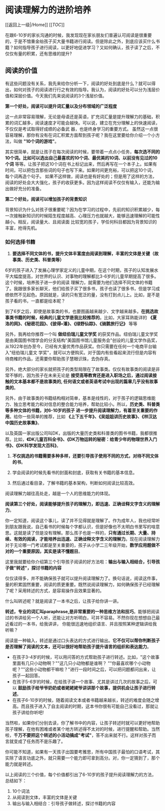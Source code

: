 # 阅读理解力的进阶培养

[[返回上一级|/Home]] [[_TOC_]]

在跟6-10岁的家长沟通的时候，我发现现在家长朋友们普遍认可阅读是很重要的，于是不愔重金绐孩子买大量书籍进行阅读。但是除此之外，到底应该买什么书籍？如何指导孩子进行阅读，以更好地促进学习？又如何确认，孩子读了之后，不仅仅有量的积累，还有思维的提升?

## 阅读的价值

有这些问题没有关系，我先来给你分析一下，阅读的好处到底是什么？就可以得出，如何对孩子的阅读进行行之有效的指导。我认为，阅读的好处可以分为浅层价值和深层价值。今天我们先来说阅读的3个浅层价值。

**第一个好处，阅读可以提升词汇量以及分布领域的广泛程度**

这一点非常容易理解，无论是母语还是英语，扩充词汇量是提升理解力的基础，积累的词汇越多，阅读速度才可能会越快。可以说，建立在充分理解上的快速阅读，不仅仅是考试取得好成缋的必备武 器，也是终身学习的重要方式。 虽然这一点很容易理解，那你有没有在词汇积累方面帮到孩子呢？我在这里要给你介绍一个小方法，叫做 **"10个词的游戏"**。

其实很简单，就是让孩子在每次阅读的时候，要带着一点点小任务，**每次选不同的10个词。比如可以选出自己最喜欢的10个词、最优美的10词、以前没有见过的10个词** 等等。让孩子把这10个词在书上标记出来，然后再写在一个本子上。如果有时间，可以把包含那些词的句子也写下来。如果时间更充裕，可以把这10个词，每个词再造个句子。 如果不这样做，阅读也是有好处的；但是用了这样的方法，阅读的好处会大大强化，孩子的收获更多。因为这样阅读不仅仅有输入，还能为输出做好充分的准备。

**第二个好处，阅读可以增加孩子的背景知识**

背景知识为什么对孩子很重要昵？因为在学习的过程中，先前的知识积累越少，每一次接触新知识的时候陌生程度越高、心理压力也就越大，能够迅速理解的可能性越小。相反，阅读量大、且阅读面 比较宽的孩子，学任何科目都因为背景知识的丰富，抢得先机。

### 如何选择书籍

1. **要选择不同文体的书，提升文体丰富度由阅读到理解，丰富的文体是关键（故事类、历史类、科普类等）**

6岁的孩子进入了发展心理学家定义的儿童中期，在这个时期，孩子的认知发展水平大幅度提高，对世界的认识、对事物的理解都比3-6岁的儿童早期提高了很多。这个时候，培养孩子进一步的阅读 理解力，就需要为他们选择不同文体的书籍了。我跟很多家长聊天，他们给孩子买了很多书，孩子也读了很多书，但是学习成缋依然不见起色。原因就是，读的只有宽泛的量，没有打到点儿上。比如，是不是孩子看的书，一直都是绘本昵？

到了6岁之后，即使是故事类的书，也要图画越来越少、文字越来越多。**在挑选故事类书籍的时候，经典的儿童文学是我比较推荐的**。比如，大家耳熟能详的 **《夏洛的网》、《秘密花园》、《彼得•潘》、《绿野仙踪》、《骑鹅旅行记》** 等等

另外，我再给你推荐一个叫 **做纽伯瑞儿童文学奖** 的获奖作品。纽伯瑞儿童文学奖是由美国图书馆学会的分支结构"美国图书馆儿童服务会"创设的儿童文学作品奖，从1922年创办至今，已经有大量优秀作品获奖。你只需要在任何一个电商平台输入"纽伯瑞儿童文 学奖"，就可以方便购买。对于国内有些看起来流行但是内容有待商榷的作品，还需要你帮助孩子慧眼识珠，去伪存真。

另外，绝大部分的家长就把孩子的类型局限在了故事类。仅仅有故事类的阅读是非常不够的，因为孩子在未来无论是 **接受高等教育还是进入职场之后，通过阅读接触的文本基本都不是故事类的, 任何语文或者英语考试中出现的篇章几乎没有故事类的**。

另外，由于故事类的书籍结构相对简单，基本是线性的，对于孩子的逻辑思维能力、独立思考能力和对信息的整合能力培养，帮助比较小。所以，**历史类、科普类等多种文体的书籍，对6-10岁的孩子 进一步提升阅读理解力，有着至关重要的作用**。给你一些简单的推荐，比如 **《上下五千年》、《吴姐姐讲历史故事》、《林汉达中国历史故事集》**。

以及英国一家出版公司叫DK，出版的大量历史类和科普类的图书书籍，我都很推荐。比如，**《DK儿童百科全书》、《DK万物运转的秘密：给青少年的物理世界入门书》、《DK科学发现大百科》**。

1. **不仅挑选的书籍需要多种多样，还要引导孩子使用不同的方式，对待不同文体的书**。

2. 学会阅读的时候先看书的封面和封底，获取有关书籍的基本信息。

3. 然后通过看目录，了解书籍的基本架构，判断如何阅读比较高效。

阅读理解力越往高处走，越是一个人的思维能力的体现。

**阅读第三个好处，阅读能够提升孩子的理解力，即迅速、正确诠释文字含义的理解力**。

你一定知道，阅读这个事儿，读了并不见得就是理解了。作为成年人，我也经常听到朋友跟我说，自己看书的时候每个字都认识，但是好像也不太明白书里写的啥意思。这就是读了但是没有理解。那么孩子也是一样的，**只有通过长期、大量、持续、有效的阅读，才能培养出迅速、正确诠释文字含义的理解力**。现在阅读理解力对于无论哪一门考试都是至关重要的，孩子从小学二三年级开始，**数学应用题做不对的一个重要原因，其实是读不懂题目**。

这里我就要给你介绍第三个引导孩子阅读的好方法啦：**输出与输入相结合，引导孩子做"转述"，探讨书籍的内容**

仅仅读得多，并不能确保孩子就可以提升阅读理解力了。换句话说，阅读这件事，量的积累固然重要，阅读的质更重要。既然说阅读理解力，如何确保孩子已经理解了呢？采用转述的方式，是容易操作且效果显著的。

什么叫转述呢？就是阅读了一本书之后，让孩子给你讲一讲。

**转述，专业的词汇叫paraphrase,是非常重要的一种思维方法和技巧**。能够把阅读过的书讲给另一个人听，还能让对方听明白，可并不容易。不然你现在想想自己最近看过的一本书，给我讲讲， 你能很迅速地组织语言、并且按照某种逻辑讲给我听嘛？

阅读是一种输入，转述是通过口头表达的方式进行输出。**它不仅可以帮你判断孩子是否理解了阅读的文本，还可以很好地帮助孩子提升语言的组织和表达能力**。

- 在孩子3-4岁的时候，可以用问答的方式帮助孩子进行转述。比如，"这个故事里面有几只小动物啊？""这几只小动物都是谁啊？ ""你最喜欢哪个小动物呢？""这些小动物都干嘛啦？"进行一段时间之后，可以把问题都问出来，让孩子一起回答。
- 在孩子5-6岁的时候，在给孩子讲一个故事、尤其是讲过几次的故事之后，可以 **鼓励孩子给爷爷奶奶或者姥姥姥爷讲讲那个故事，提供机会让孩子进行转述**。
- 在孩子6-10岁的时候，随着阅读文本或者书籍越来越长，转述的难度会随之增高。而且孩子进入了自主阅读的时期，这本书你很有可能自己没看过，那就让孩子讲给你听吧!

当然啦，如果你们分别去读，你了解书中的内容，让孩子转述时就可以更好地帮助孩子理解，在他有困难或者某个地方转述得不太对的时候，进行提醒和帮助。当然啦，**千万不要把这个转述的小活动搞成"考试"**，答不出来就不行。这样对孩子而言就变成了任务而不是乐趣了。

你可能不知道，如果有一天孩子出国要考雅思，所有中国孩子最怕的口语考试，其实除了语言功底之外，就只需要一个能力即可拿到高分。对，你一定猜到了，那个能力就是转述。

以上阅读的三个价值，每个价值都引出了6-10岁的孩子提升阅读理解力的方法，总结如下：

1. 10个词法
2. 从阅读到文体，丰富的文体是关键
3. 输出与输入相结合：引导孩子做转述，探讨书籍的内容
